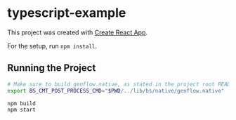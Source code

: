 # typescript-example

This project was created with [Create React App](https://github.com/facebookincubator/create-react-app).

For the setup, run `npm install`.

## Running the Project

```sh
# Make sure to build genflow.native, as stated in the project root README
export BS_CMT_POST_PROCESS_CMD="$PWD/../lib/bs/native/genflow.native"

npm build
npm start
```


